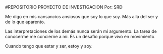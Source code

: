 #REPOSITORIO PROYECTO DE INVESTIGACION
Por: SRD

Me digo en mis cansancios ansiosos que soy lo que soy. Más allá del ser y de lo que aparento.

Las interpretaciones de los demás nunca serán mi argumento. La tarea de conocerme me concierne a mi. Es un desafío porque vivo en movimiento.

Cuando tengo que estar y ser, estoy y soy.
